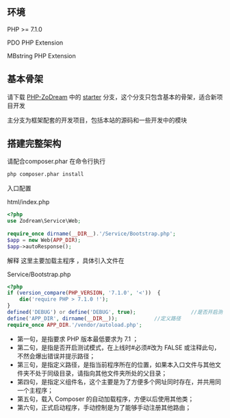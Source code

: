 ## 环境

PHP >= 7.1.0

PDO PHP Extension

MBstring PHP Extension

## 基本骨架

请下载 [PHP-ZoDream](https://github.com/zx648383079/PHP-ZoDream) 中的 [starter](https://github.com/zx648383079/PHP-ZoDream/tree/starter) 分支，这个分支只包含基本的骨架，适合新项目开发

主分支为框架配套的开发项目，包括本站的源码和一些开发中的模块


## 搭建完整架构
请配合composer.phar 在命令行执行

```cmd
php composer.phar install
```


入口配置

html/index.php
```php
<?php
use Zodream\Service\Web;
 
require_once dirname(__DIR__).'/Service/Bootstrap.php';
$app = new Web(APP_DIR);
$app->autoResponse();
```

解释
    这里主要加载主程序 ，具体引入文件在

Service/Bootstrap.php
```php
<?php
if (version_compare(PHP_VERSION, '7.1.0', '<'))  {
    die('require PHP > 7.1.0 !');
}
defined('DEBUG') or define('DEBUG', true);                  //是否开启测试模式
define('APP_DIR', dirname(__DIR__));            //定义路径
require_once APP_DIR.'/vendor/autoload.php';
```

* 第一句，是指要求 PHP 版本最低要求为 7.1 ；
* 第二句，是指是否开启测试模式，在上线时#必须#改为 FALSE 或注释此句，不然会爆出错误并提示路径；
* 第三句，是指定义路径，是指当前程序所在的位置，如果本入口文件与其他文件夹不处于同级目录，请指向其他文件夹所处的父目录；
* 第四句，是指定义组件名，这个主要是为了方便多个网址同时存在，并共用同一个主程序；
* 第五句，载入 Composer 的自动加载程序，方便以后使用其他类；
* 第六句，正式启动程序，手动控制是为了能够手动注册其他路由；